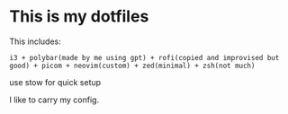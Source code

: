 # This is my dotfiles

This includes:

```
i3 + polybar(made by me using gpt) + rofi(copied and improvised but good) + picom + neovim(custom) + zed(minimal) + zsh(not much)
```

use stow for quick setup

I like to carry my config.
